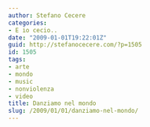 ```yaml
---
author: Stefano Cecere
categories:
- E io cecio..
date: "2009-01-01T19:22:01Z"
guid: http://stefanocecere.com/?p=1505
id: 1505
tags:
- arte
- mondo
- music
- nonviolenza
- video
title: Danziamo nel mondo
slug: /2009/01/01/danziamo-nel-mondo/
---
```


